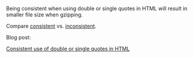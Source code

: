 Being consistent when using double or single quotes in HTML will result in smaller file size when gzipping.

Compare [consistent](https://github.com/kollegorna/using-quotes-consistent-in-html/blob/master/consistent.html.gz) vs. [inconsistent](https://github.com/kollegorna/using-quotes-consistent-in-html/blob/master/inconsistent.html.gz).

Blog post:

[Consistent use of double or single quotes in HTML](https://labs.kollegorna.se/blog/2015/01/double-single-quotes-html/)
